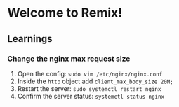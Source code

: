 # Welcome to Remix!

## Learnings

### Change the nginx max request size

1. Open the config: `sudo vim /etc/nginx/nginx.conf`
2. Inside the `http` object add `client_max_body_size 20M;`
3. Restart the server: `sudo systemctl restart nginx`
4. Confirm the server status: `systemctl status nginx`

